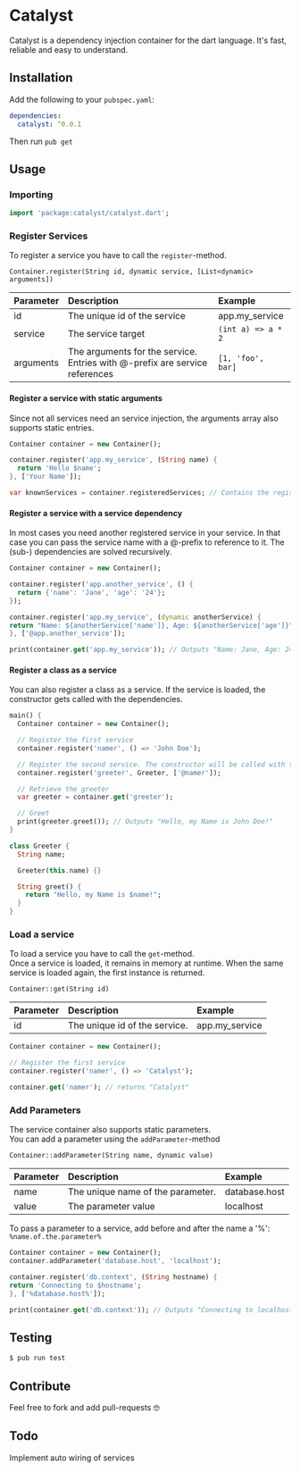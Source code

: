 # Catalyst

Catalyst is a dependency injection container for the dart language.
It's fast, reliable and easy to understand.

## Installation
Add the following to your `pubspec.yaml`:
```yaml
dependencies:
  catalyst: ^0.0.1
```

Then run `pub get`

## Usage

### Importing
```dart
import 'package:catalyst/catalyst.dart';
```

### Register Services
To register a service you have to call the `register`-method.

```
Container.register(String id, dynamic service, [List<dynamic> arguments])
```

|  Parameter | Description                                                                    | Example              |
|:-----------|:-------------------------------------------------------------------------------|:---------------------|
| id         | The unique id of the service                                                   | app.my_service       |
| service    | The service target                                                             | `(int a) => a * 2`   |
| arguments  | The arguments for the service. Entries with @-prefix are service references    | `[1, 'foo', bar]`    |

#### Register a service with static arguments
Since not all services need an service injection, the arguments array also supports static entries.

```dart
Container container = new Container();

container.register('app.my_service', (String name) {
  return 'Hello $name';
}, ['Your Name']);

var knownServices = container.registeredServices; // Contains the registered Service 
```

#### Register a service with a service dependency
In most cases you need another registered service in your service.
In that case you can pass the service name with a @-prefix to reference to it.
The (sub-) dependencies are solved recursively.

```dart
Container container = new Container();

container.register('app.another_service', () {
  return {'name': 'Jane', 'age': '24'};
});

container.register('app.my_service', (dynamic anotherService) {
return "Name: ${anotherService['name']}, Age: ${anotherService['age']}";
}, ['@app.another_service']);

print(container.get('app.my_service')); // Outputs "Name: Jane, Age: 24"
```

#### Register a class as a service
You can also register a class as a service. If the service is loaded, the constructor gets called with the dependencies.

```dart
main() {
  Container container = new Container();

  // Register the first service
  container.register('namer', () => 'John Doe');

  // Register the second service. The constructor will be called with the passed arguments
  container.register('greeter', Greeter, ['@namer']);

  // Retrieve the greeter
  var greeter = container.get('greeter');

  // Greet
  print(greeter.greet()); // Outputs "Hello, my Name is John Doe!"
}

class Greeter {
  String name;

  Greeter(this.name) {}

  String greet() {
    return "Hello, my Name is $name!";
  }
}
```

### Load a service
To load a service you have to call the `get`-method.  
Once a service is loaded, it remains in memory at runtime.
When the same service is loaded again, the first instance is returned.

```
Container::get(String id)
```
|  Parameter | Description                     | Example        |
|:-----------|:--------------------------------|:---------------|
| id         | The unique id of the service.   | app.my_service |


```dart
Container container = new Container();

// Register the first service
container.register('namer', () => 'Catalyst');

container.get('namer'); // returns "Catalyst"
```

### Add Parameters
The service container also supports static parameters.  
You can add a parameter using the `addParameter`-method
```
Container::addParameter(String name, dynamic value)
```
|  Parameter | Description                       | Example        |
|:-----------|:----------------------------------|:---------------|
| name       | The unique name of the parameter. | database.host  |
| value      | The parameter value               | localhost      |

To pass a parameter to a service, add before and after the name a '%': `%name.of.the.parameter%`
```dart
Container container = new Container();
container.addParameter('database.host', 'localhost');

container.register('db.context', (String hostname) {
return 'Connecting to $hostname';
}, ['%database.host%']);

print(container.get('db.context')); // Outputs "Connecting to localhost"
```

## Testing

```bash
$ pub run test
```

## Contribute
Feel free to fork and add pull-requests 🤓

## Todo
Implement auto wiring of services